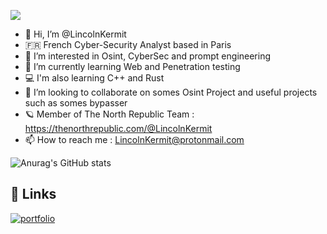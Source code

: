 ![](https://komarev.com/ghpvc/?username=LincolnKermit&color=blue)
- 👋 Hi, I’m @LincolnKermit
- 🇫🇷 French Cyber-Security Analyst based in Paris
- 👀 I’m interested in Osint, CyberSec and prompt engineering  
- 🌱 I’m currently learning Web and Penetration testing
- 💻 I'm also learning C++ and Rust
- 💞️ I’m looking to collaborate on somes Osint Project and useful projects such as somes bypasser
- 🪐 Member of The North Republic Team : https://thenorthrepublic.com/@LincolnKermit
- 📫 How to reach me : LincolnKermit@protonmail.com

![Anurag's GitHub stats](https://github-readme-stats.vercel.app/api?username=LincolnKermit&theme=shadow_green&show_icons=true)




## 🔗 Links
[![portfolio](https://img.shields.io/badge/my_portfolio-000?style=for-the-badge&logo=ko-fi&logoColor=white)](https://thenorthrepublic.com/@lincolnkermit)









